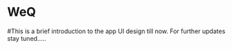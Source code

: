 # WeQ
#This is a brief introduction to the app UI design till now. For further updates stay tuned.....
